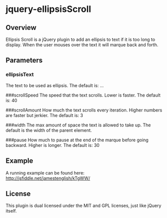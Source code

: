 jquery-ellipsisScroll
=====================

Overview
----
Ellipsis Scroll is a jQuery plugin to add an ellipsis to text if it is too long to display. When the user mouses over the text it will marque back and forth.

Parameters
----
### ellipsisText
The text to be used as ellipsis. The default is: ...

###scrollSpeed
The speed that the text scrolls. Lower is faster. The default is: 40
        
###scrollAmount
How much the text scrolls every iteration. Higher numbers are faster but jerkier. The default is: 3
        
###width
The max amount of space the text is allowed to take up. The default is the width of the parent element.

###pause
How much to pause at the end of the marque before going backward. Higher is longer. The default is: 30

Example
----
A running example can be found here: http://jsfiddle.net/jamestenglish/kTgWW/

## License

This plugin is dual licensed under the MIT and GPL licenses, just like jQuery itself.
